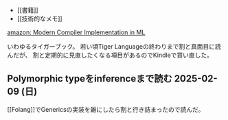 - [[書籍]]
- [[技術的なメモ]]

[amazon: Modern Compiler Implementation in ML](https://amzn.to/4hKa77e)

いわゆるタイガーブック。
若い頃Tiger Languageの終わりまで割と真面目に読んだが、
割と定期的に見直したくなる項目があるのでKindleで買い直した。

## Polymorphic typeをinferenceまで読む 2025-02-09 (日)

[[Folang]]でGenericsの実装を雑にしたら割と行き詰まったので読んだ。